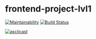 # frontend-project-lvl1
[![Maintainability](https://api.codeclimate.com/v1/badges/059c279ad6da1978e481/maintainability)](https://codeclimate.com/github/menzhikov/frontend-project-lvl1/maintainability)
[![Build Status](https://travis-ci.org/menzhikov/frontend-project-lvl1.svg?branch=master)](https://travis-ci.org/menzhikov/frontend-project-lvl1)

[![asciicast](https://asciinema.org/a/eh4l1CSxEIdy3B20fG33bmxcf.svg)](https://asciinema.org/a/eh4l1CSxEIdy3B20fG33bmxcf)